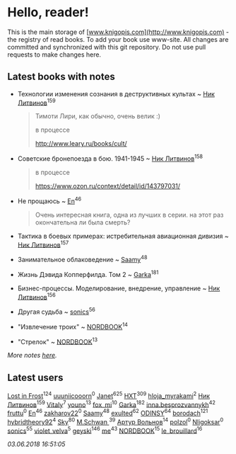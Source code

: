 # Hello, reader!
This is the main storage of [www.knigopis.com](http://www.knigopis.com) - the registry of read books.
To add your book use www-site. All changes are committed and synchronized with this git repository.
Do not use pull requests to make changes here.


## Latest books with notes
* Технологии изменения сознания в деструктивных культах ~ [Ник Литвинов](users/241/241974816-vkontakte)<sup>159</sup>
    > Тимоти Лири, как обычно, очень велик :)
    > 
    > в процессе
    > 
    > http://www.leary.ru/books/cult/

* Советские бронепоезда в бою. 1941-1945 ~ [Ник Литвинов](users/241/241974816-vkontakte)<sup>158</sup>
    > в процессе
    > 
    > https://www.ozon.ru/context/detail/id/143797031/

* Не прощаюсь ~ [En](users/333/333646551-vkontakte)<sup>46</sup>
    > Очень интересная книга, одна из лучших в серии. на этот раз окончательна ли была смерть?

* Тактика в боевых примерах: истребительная авиационная дивизия ~ [Ник Литвинов](users/241/241974816-vkontakte)<sup>157</sup>

* Занимательное облаковедение ~ [Saamy](users/115/115226508-vkontakte)<sup>48</sup>

* Жизнь Дэвида Копперфилда. Том 2 ~ [Garka](users/115/115753719718250012620-google)<sup>181</sup>

* Бизнес-процессы. Моделирование, внедрение, управление ~ [Ник Литвинов](users/241/241974816-vkontakte)<sup>156</sup>

* Другая судьба ~ [sonics](users/588/5880221-vkontakte)<sup>56</sup>

* "Извлечение троих" ~ [NORDBOOK](users/325/325862222-vkontakte)<sup>14</sup>

* "Стрелок" ~ [NORDBOOK](users/325/325862222-vkontakte)<sup>13</sup>


_More notes [here](latest_books_with_notes.md)._


## Latest users
[Lost in Frost](users/103/103293621948650602575-google)<sup>124</sup> 
[uuuniicooorn](users/131/131538796-vkontakte)<sup>0</sup> 
[Janet](users/108/108113656204404967440-google)<sup>625</sup> 
[HXT](users/100/100002563462782-facebook)<sup>309</sup> 
[hloja_myrakami](users/395/3951663-vkontakte)<sup>2</sup> 
[Ник Литвинов](users/241/241974816-vkontakte)<sup>159</sup> 
[Vitaly](users/109/109395490138181998437-google)<sup>7</sup> 
[youno](users/302/302928912-vkontakte)<sup>13</sup> 
[fox_mi](users/220/220022778-vkontakte)<sup>10</sup> 
[Garka](users/115/115753719718250012620-google)<sup>182</sup> 
[inna.besprozvannykh](users/733/73323849-yandex)<sup>42</sup> 
[fruttu](users/750/75094589-vkontakte)<sup>0</sup> 
[En](users/333/333646551-vkontakte)<sup>46</sup> 
[zakharov22](users/180/180565009-vkontakte)<sup>0</sup> 
[Saamy](users/115/115226508-vkontakte)<sup>48</sup> 
[exulted](users/100/100599204551896265722-google)<sup>62</sup> 
[ODINSY](users/100/100978570902186865324-google)<sup>64</sup> 
[borodach](users/157/15706320-vkontakte)<sup>121</sup> 
[hybridtheory92](users/288/28885974-vkontakte)<sup>4</sup> 
[Sky](users/118/118049897850017649660-google)<sup>80</sup> 
[M.Schwan ](users/101/101892939810731181399-google)<sup>39</sup> 
[Артур Вольнов](users/225/225880893-vkontakte)<sup>14</sup> 
[polzol](users/282/282894213-vkontakte)<sup>0</sup> 
[Nligoksar](users/114/114047334060763798292-google)<sup>0</sup> 
[sonics](users/588/5880221-vkontakte)<sup>55</sup> 
[violet_velva](users/116/116961712580551399099-google)<sup>5</sup> 
[geyski](users/221/221959664-vkontakte)<sup>146</sup> 
[me](users/381/381417697-yandex)<sup>43</sup> 
[NORDBOOK](users/325/325862222-vkontakte)<sup>15</sup> 
[le_brouillard](users/133/13330781-vkontakte)<sup>16</sup> 


_03.06.2018 16:51:05_
